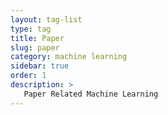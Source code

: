 ```yaml
---
layout: tag-list
type: tag
title: Paper
slug: paper
category: machine learning
sidebar: true
order: 1
description: >
   Paper Related Machine Learning
---
```

